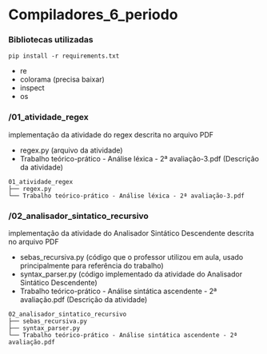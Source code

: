 # Compiladores_6_periodo

### Bibliotecas utilizadas
```shell
pip install -r requirements.txt
```

- re
- colorama (precisa baixar)
- inspect
- os

### /01_atividade_regex
implementação da atividade do regex descrita no arquivo PDF
- regex.py (arquivo da atividade)
- Trabalho teórico-prático - Análise léxica - 2ª avaliação-3.pdf (Descrição da atividade)
```shell
01_atividade_regex
├── regex.py
└── Trabalho teórico-prático - Análise léxica - 2ª avaliação-3.pdf
```

### /02_analisador_sintatico_recursivo
implementação da atividade do Analisador Sintático Descendente descrita no arquivo PDF
- sebas_recursiva.py (código que o professor utilizou em aula, usado principalmente para referência do trabalho)
- syntax_parser.py (código implementado da atividade do Analisador Sintático Descendente)
- Trabalho teórico-prático - Análise sintática ascendente - 2ª avaliação.pdf (Descrição da atividade)

```shell
02_analisador_sintatico_recursivo
├── sebas_recursiva.py
├── syntax_parser.py
└── Trabalho teórico-prático - Análise sintática ascendente - 2ª avaliação.pdf
```